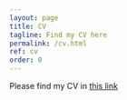 ```yaml
---
layout: page
title: CV
tagline: Find my CV here
permalink: /cv.html
ref: cv
order: 0
---
```


Please find my CV in [this link](CV_HuanfaChen_20190222.pdf)
